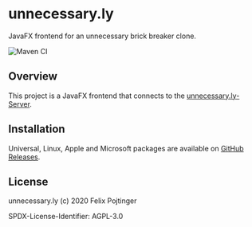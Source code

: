 # unnecessary.ly

JavaFX frontend for an unnecessary brick breaker clone.

![Maven CI](https://github.com/coffeecodecontribute/unnecessary.ly-frontend-javafx/workflows/Maven%20CI/badge.svg)

## Overview

This project is a JavaFX frontend that connects to the [unnecessary.ly-Server](https://pojntfx.github.io/unnecessary.ly-backend-java/).

## Installation

Universal, Linux, Apple and Microsoft packages are available on [GitHub Releases](https://github.com/coffeecodecontribute/unnecessary.ly-frontend-javafx/releases).

## License

unnecessary.ly (c) 2020 Felix Pojtinger

SPDX-License-Identifier: AGPL-3.0
